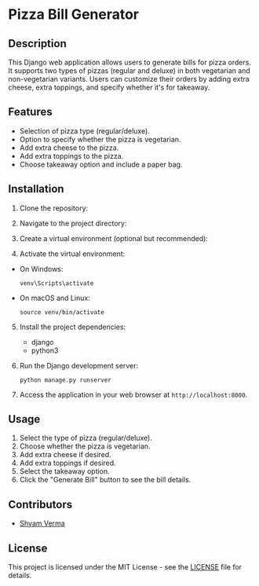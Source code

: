 # Pizza Bill Generator

## Description
This Django web application allows users to generate bills for pizza orders. It supports two types of pizzas (regular and deluxe) in both vegetarian and non-vegetarian variants. Users can customize their orders by adding extra cheese, extra toppings, and specify whether it's for takeaway.

## Features
- Selection of pizza type (regular/deluxe).
- Option to specify whether the pizza is vegetarian.
- Add extra cheese to the pizza.
- Add extra toppings to the pizza.
- Choose takeaway option and include a paper bag.

## Installation
1. Clone the repository:

2. Navigate to the project directory:

3. Create a virtual environment (optional but recommended):

4. Activate the virtual environment:
- On Windows:
  ```
  venv\Scripts\activate
  ```
- On macOS and Linux:
  ```
  source venv/bin/activate
  ```

5. Install the project dependencies:
   - django
   - python3

7. Run the Django development server:
    ```
    python manage.py runserver
    ```
8. Access the application in your web browser at `http://localhost:8000`.

## Usage
1. Select the type of pizza (regular/deluxe).
2. Choose whether the pizza is vegetarian.
3. Add extra cheese if desired.
4. Add extra toppings if desired.
5. Select the takeaway option.
6. Click the "Generate Bill" button to see the bill details.

## Contributors
- [Shyam Verma](https://github.com/SYM0003)

## License
This project is licensed under the MIT License - see the [LICENSE](LICENSE) file for details.


